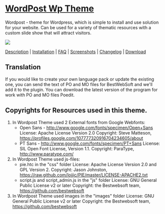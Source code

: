 <a href="http://bestwebsoft.com/theme/wordpost/" target=_blank>WordPost Wp Theme</a>
=================

Wordpost - theme for Wordpress, which is simple to install and use solution for your website. Can be used for a variety of thematic resources with a custom slide show that will attract visitors.

<img src="http://bestwebsoft.com/wp-content/uploads/2013/09/wordpost-banner-wp.jpg" />

<a href="http://bestwebsoft.com/theme/wordpost/#description" target=_blank>Description</a> | 
<a href="http://bestwebsoft.com/theme/wordpost/#installation" target=_blank>Installation</a> | 
<a href="http://bestwebsoft.com/theme/wordpost/#faq" target=_blank>FAQ</a> | 
<a href="http://bestwebsoft.com/theme/wordpost/#screenshots" target=_blank>Screenshots</a> | 
<a href="http://bestwebsoft.com/theme/wordpost/#changelog" target=_blank>Changelog</a> | 
<a href="http://bestwebsoft.com/theme/wordpost/#download" target=_blank>Download</a>

Translation
-----------------------------

If you would like to create your own language pack or update the existing one, you can send the text of PO and MO files for BestWebSoft and we'll add it to the plugin. You can download the latest version of the program for work with PO and MO files Poedit.


Copyrights for Resources used in this theme.
-----------------------------

1. In Wordpost Theme used 2 External fonts from Google Webfonts: 
   	- Open Sans - http://www.google.com/fonts/specimen/Open+Sans
	  License: Apache License Version 2.0
	  Copyright: Steve Matteson, https://profiles.google.com/107777320916704234605/about
	- PT Sans - http://www.google.com/fonts/specimen/PT+Sans
	  License: SIL Open Font License, Version 1.1.
	  Copyright: ParaType, http://www.paratype.com/
2. In Wordpost Theme used js-files:
	- pie.htc in the "css" folder
	  License: Apache License Version 2.0 and GPL Version 2.
	  Copyright: Jason Johnston, https://raw.github.com/lojjic/PIE/master/LICENSE-APACHE2.txt
	- script.js and script_admin.js in the "js" folder 
	  License:  GNU General Public License v2 or later
	  Copyright: the Bestwebsoft team, https://github.com/bestwebsoft
3. In Wordpost Theme used images in the "images" folder 
	  License:  GNU General Public License v2 or later
	  Copyright: the Bestwebsoft team, https://github.com/bestwebsoft
